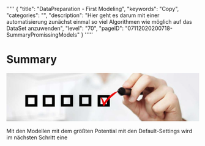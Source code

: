 '''''
{
"title": "DataPreparation - First Modeling",
"keywords": "Copy",
"categories": "",
"description": "Hier geht es darum mit einer automatisierung zunächst einmal so viel Algorithmen wie möglich auf das DataSet anzuwenden",
"level": "70",
"pageID": "07112020200718-SummaryPromissingModels"
}
'''''

# Summary

![BannerChecklist](./../imgs/2020-11-19-08-20-02.png)

Mit den Modellen mit dem größten Potential mit den Default-Settings wird im nächsten Schritt eine 
  
  
  
  



